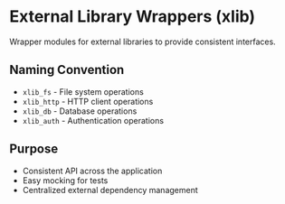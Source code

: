# External Library Wrappers (xlib)

Wrapper modules for external libraries to provide consistent interfaces.

## Naming Convention
- `xlib_fs` - File system operations
- `xlib_http` - HTTP client operations  
- `xlib_db` - Database operations
- `xlib_auth` - Authentication operations

## Purpose
- Consistent API across the application
- Easy mocking for tests
- Centralized external dependency management
